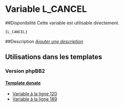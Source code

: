 # Variable L_CANCEL

##Disponibilité
Cette variable est utilisable directement.

```html
{L_CANCEL}
```

##Description
[*Ajouter une description*](https://fa-tvars.appspot.com/var/L_CANCEL)

## Utilisations dans les templates

### Version phpBB2

#### [Template donate](subsilver/donate.md#readme)
* [Variable &agrave; la ligne 120](../subsilver/donate.tpl#L120)
* [Variable &agrave; la ligne 189](../subsilver/donate.tpl#L189)